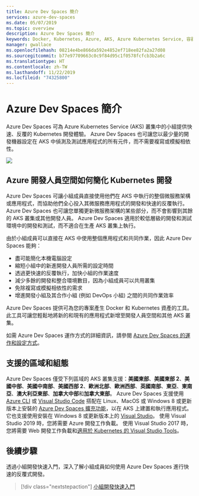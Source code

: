 ```yaml
---
title: Azure Dev Spaces 簡介
services: azure-dev-spaces
ms.date: 05/07/2019
ms.topic: overview
description: Azure Dev Spaces 簡介
keywords: Docker, Kubernetes, Azure, AKS, Azure Kubernetes Service, 容器, kubectl, k8s
manager: gwallace
ms.openlocfilehash: 08214e4be866da592e4852ef718ee82fa2a27d08
ms.sourcegitcommit: b77e97709663c0c9f84d95c1f0578fcfcb3b2a6c
ms.translationtype: HT
ms.contentlocale: zh-TW
ms.lasthandoff: 11/22/2019
ms.locfileid: "74325800"
---
```

# <a name="introduction-to-azure-dev-spaces"></a>Azure Dev Spaces 簡介

Azure Dev Spaces 可為 Azure Kubernetes Service (AKS) 叢集中的小組提供快速、反覆的 Kubernetes 開發體驗。 Azure Dev Spaces 也可讓您以最少量的開發機器設定在 AKS 中偵測及測試應用程式的所有元件，而不需要複寫或模擬相依性。

![](media/azure-dev-spaces/collaborate-graphic.gif)

## <a name="how-azure-dev-spaces-simplifies-kubernetes-development"></a>Azure 開發人員空間如何簡化 Kubernetes 開發

Azure Dev Spaces 可讓小組成員直接使用他們在 AKS 中執行的整個微服務架構或應用程式，而協助他們全心投入其微服務應用程式的開發和快速的反覆執行。 Azure Dev Spaces 也可讓您單獨更新微服務架構的某些部分，而不會影響到其餘的 AKS 叢集或其他開發人員。 Azure Dev Spaces 適用於較低層級的開發和測試環境中的開發和測試，而不適合在生產 AKS 叢集上執行。

由於小組成員可以直接在 AKS 中使用整個應用程式和共同作業，因此 Azure Dev Spaces 能夠：

* 盡可能簡化本機電腦設定
* 縮短小組中的新進開發人員所需的設定時間
* 透過更快速的反覆執行，加快小組的作業速度
* 減少多餘的開發和整合環境數目，因為小組成員可以共用叢集
* 免除複寫或模擬相依性的需求
* 增進開發小組及其合作小組 (例如 DevOps 小組) 之間的共同作業效率

Azure Dev Spaces 提供可為您的專案產生 Docker 和 Kubernetes 資產的工具。 此工具可讓您輕鬆地將新的和現有的應用程式新增至開發人員空間和其他 AKS 叢集。

如需 Azure Dev Spaces 運作方式的詳細資訊，請參閱 [Azure Dev Spaces 的運作和設定方式][how-dev-spaces-works]。

## <a name="supported-regions-and-configurations"></a>支援的區域和組態

Azure Dev Spaces 僅受下列區域的 AKS 叢集支援：**美國東部**、**美國東部 2**、**美國中部**、**美國中南部**、**美國西部 2**、**歐洲北部**、**歐洲西部**、**英國南部**、**東亞**、**東南亞**、**澳大利亞東部**、**加拿大中部**和**加拿大東部**。 Azure Dev Spaces 支援使用 [Azure CLI](/cli/azure/install-azure-cli?view=azure-cli-latest) 或 [Visual Studio Code](https://code.visualstudio.com/download) 搭配在 Linux、MacOS 或 Windows 8 或更新版本上安裝的 [Azure Dev Spaces 擴充功能](https://marketplace.visualstudio.com/items?itemName=azuredevspaces.azds)，以在 AKS 上建置和執行應用程式。 它也支援使用安裝在 Windows 8 或更新版本上的 [Visual Studio](https://aka.ms/vsdownload?utm_source=mscom&utm_campaign=msdocs)。 使用 Visual Studio 2019 時，您將需要 Azure 開發工作負載。 使用 Visual Studio 2017 時，您將需要 Web 開發工作負載和[適用於 Kubernetes 的 Visual Studio Tools](https://aka.ms/get-vsk8stools)。

## <a name="next-steps"></a>後續步驟

透過小組開發快速入門，深入了解小組成員如何使用 Azure Dev Spaces 進行快速的反覆式開發。

> [!div class="nextstepaction"]
> [小組開發快速入門](quickstart-team-development.md)


[how-dev-spaces-works]: how-dev-spaces-works.md
[team-development-quickstart]: quickstart-team-development.md
